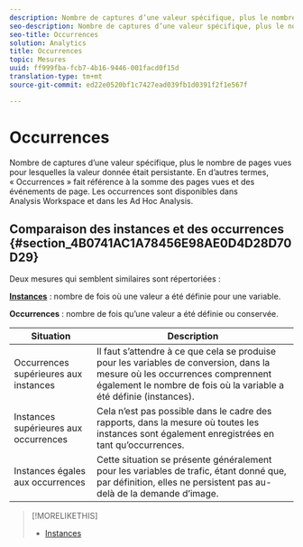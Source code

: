 ```yaml
---
description: Nombre de captures d’une valeur spécifique, plus le nombre de pages vues pour lesquelles la valeur donnée était persistante. En d’autres termes, « Occurrences » fait référence à la somme des pages vues et des événements de page. Les occurrences sont disponibles dans Analysis Workspace et dans les Ad Hoc Analysis.
seo-description: Nombre de captures d’une valeur spécifique, plus le nombre de pages vues pour lesquelles la valeur donnée était persistante. En d’autres termes, « Occurrences » fait référence à la somme des pages vues et des événements de page. Les occurrences sont disponibles dans Analysis Workspace et dans les Ad Hoc Analysis.
seo-title: Occurrences
solution: Analytics
title: Occurrences
topic: Mesures
uuid: ff999fba-fcb7-4b16-9446-001facd0f15d
translation-type: tm+mt
source-git-commit: ed22e0520bf1c7427ead039fb1d0391f2f1e567f

---
```



# Occurrences

Nombre de captures d’une valeur spécifique, plus le nombre de pages vues pour lesquelles la valeur donnée était persistante. En d’autres termes, « Occurrences » fait référence à la somme des pages vues et des événements de page. Les occurrences sont disponibles dans Analysis Workspace et dans les Ad Hoc Analysis.

## Comparaison des instances et des occurrences {#section_4B0741AC1A78456E98AE0D4D28D70D29}

Deux mesures qui semblent similaires sont répertoriées :

**[Instances](../../../components/c-variables/c-metrics/metrics-instance.md#concept_E3D0FEC81E1F4987B39CC467F19FFCFF)** : nombre de fois où une valeur a été définie pour une variable.

**Occurrences** : nombre de fois qu’une valeur a été définie ou conservée.

| Situation | Description |
|---|---|
| Occurrences supérieures aux instances | Il faut s’attendre à ce que cela se produise pour les variables de conversion, dans la mesure où les occurrences comprennent également le nombre de fois où la variable a été définie (instances). |
| Instances supérieures aux occurrences | Cela n’est pas possible dans le cadre des rapports, dans la mesure où toutes les instances sont également enregistrées en tant qu’occurrences. |
| Instances égales aux occurrences | Cette situation se présente généralement pour les variables de trafic, étant donné que, par définition, elles ne persistent pas au-delà de la demande d’image. |

>[!MORELIKETHIS]
>
>* [Instances](/help/components/c-variables/c-metrics/metrics-instance.md)

